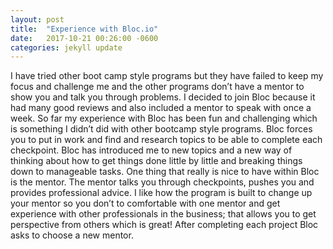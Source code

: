 ```yaml
---
layout: post
title:  "Experience with Bloc.io"
date:   2017-10-21 00:26:00 -0600
categories: jekyll update
---
```


I have tried other boot camp style programs but they have failed to keep my focus and challenge me and the other programs don’t have a mentor to show you and talk you through problems. I decided to join Bloc because it had many good reviews and also included a mentor to speak with once a week. So far my experience with Bloc has been fun and challenging which is something I didn’t did with other bootcamp style programs. Bloc forces you to put in work and find and research topics to be able to complete each checkpoint. Bloc has introduced me to new topics and a new way of thinking about how to get things done little by little and breaking things down to manageable tasks. One thing that really is nice to have within Bloc is the mentor. The mentor talks you through checkpoints, pushes you and provides professional advice. I like how the program is built to change up your mentor so you don’t to comfortable with one mentor and get experience with other professionals in the business; that allows you to get perspective from others which is great! After completing each project Bloc asks to choose a new mentor.

